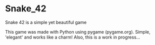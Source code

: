 # Snake_42
Snake 42 is a simple yet beautiful game

This game was made with Python using pygame (pygame.org). Simple, 'elegant' and works like a charm! Also, this is a work in progress...
